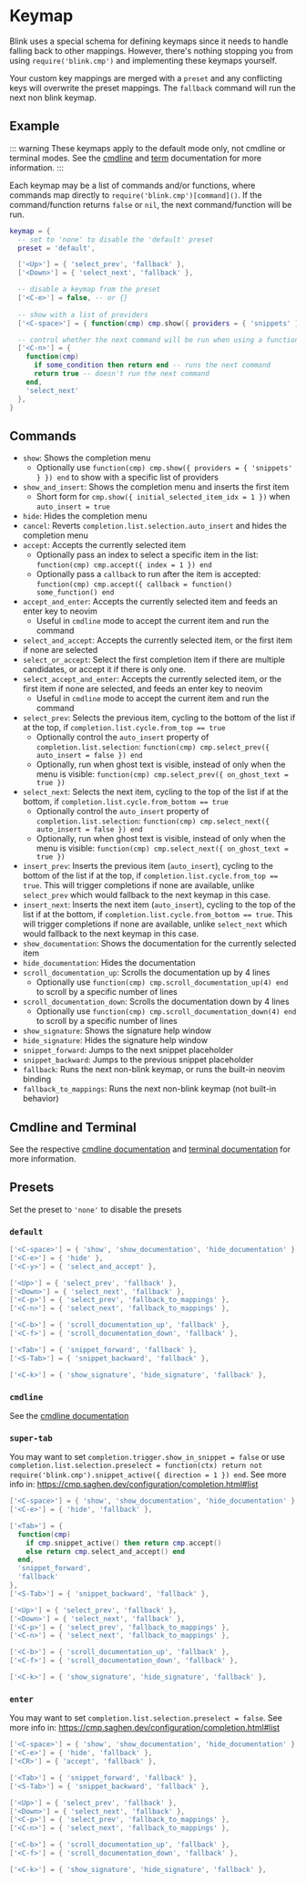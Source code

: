 # Keymap

Blink uses a special schema for defining keymaps since it needs to handle falling back to other mappings. However, there's nothing stopping you from using `require('blink.cmp')` and implementing these keymaps yourself.

Your custom key mappings are merged with a `preset` and any conflicting keys will overwrite the preset mappings. The `fallback` command will run the next non blink keymap.

## Example

::: warning
These keymaps apply to the default mode only, not cmdline or terminal modes. See the [cmdline](../modes/cmdline.md) and [term](../modes/term.md) documentation for more information.
:::

Each keymap may be a list of commands and/or functions, where commands map directly to `require('blink.cmp')[command]()`. If the command/function returns `false` or `nil`, the next command/function will be run.

```lua
keymap = {
  -- set to 'none' to disable the 'default' preset
  preset = 'default',

  ['<Up>'] = { 'select_prev', 'fallback' },
  ['<Down>'] = { 'select_next', 'fallback' },

  -- disable a keymap from the preset
  ['<C-e>'] = false, -- or {}
  
  -- show with a list of providers
  ['<C-space>'] = { function(cmp) cmp.show({ providers = { 'snippets' } }) end },

  -- control whether the next command will be run when using a function
  ['<C-n>'] = { 
    function(cmp)
      if some_condition then return end -- runs the next command
      return true -- doesn't run the next command
    end,
    'select_next'
  },
}
```

## Commands

- `show`: Shows the completion menu
  - Optionally use `function(cmp) cmp.show({ providers = { 'snippets' } }) end` to show with a specific list of providers
- `show_and_insert`: Shows the completion menu and inserts the first item
  - Short form for `cmp.show({ initial_selected_item_idx = 1 })` when `auto_insert = true`
- `hide`: Hides the completion menu
- `cancel`: Reverts `completion.list.selection.auto_insert` and hides the completion menu
- `accept`: Accepts the currently selected item
  - Optionally pass an index to select a specific item in the list: `function(cmp) cmp.accept({ index = 1 }) end`
  - Optionally pass a `callback` to run after the item is accepted: `function(cmp) cmp.accept({ callback = function() some_function() end`
- `accept_and_enter`: Accepts the currently selected item and feeds an enter key to neovim
  - Useful in `cmdline` mode to accept the current item and run the command
- `select_and_accept`: Accepts the currently selected item, or the first item if none are selected
- `select_or_accept`: Select the first completion item if there are multiple candidates, or accept it if there is only one.
- `select_accept_and_enter`: Accepts the currently selected item, or the first item if none are selected, and feeds an enter key to neovim
  - Useful in `cmdline` mode to accept the current item and run the command
- `select_prev`: Selects the previous item, cycling to the bottom of the list if at the top, if `completion.list.cycle.from_top == true`
  - Optionally control the `auto_insert` property of `completion.list.selection`: `function(cmp) cmp.select_prev({ auto_insert = false }) end`
  - Optionally, run when ghost text is visible, instead of only when the menu is visible: `function(cmp) cmp.select_prev({ on_ghost_text = true })`
- `select_next`: Selects the next item, cycling to the top of the list if at the bottom, if `completion.list.cycle.from_bottom == true`
  - Optionally control the `auto_insert` property of `completion.list.selection`: `function(cmp) cmp.select_next({ auto_insert = false }) end`
  - Optionally, run when ghost text is visible, instead of only when the menu is visible: `function(cmp) cmp.select_next({ on_ghost_text = true })`
- `insert_prev`: Inserts the previous item (`auto_insert`), cycling to the bottom of the list if at the top, if `completion.list.cycle.from_top == true`. This will trigger completions if none are available, unlike `select_prev` which would fallback to the next keymap in this case.
- `insert_next`: Inserts the next item (`auto_insert`), cycling to the top of the list if at the bottom, if `completion.list.cycle.from_bottom == true`. This will trigger completions if none are available, unlike `select_next` which would fallback to the next keymap in this case.
- `show_documentation`: Shows the documentation for the currently selected item
- `hide_documentation`: Hides the documentation
- `scroll_documentation_up`: Scrolls the documentation up by 4 lines
  - Optionally use `function(cmp) cmp.scroll_documentation_up(4) end` to scroll by a specific number of lines
- `scroll_documentation_down`: Scrolls the documentation down by 4 lines
  - Optionally use `function(cmp) cmp.scroll_documentation_down(4) end` to scroll by a specific number of lines
- `show_signature`: Shows the signature help window
- `hide_signature`: Hides the signature help window
- `snippet_forward`: Jumps to the next snippet placeholder
- `snippet_backward`: Jumps to the previous snippet placeholder
- `fallback`: Runs the next non-blink keymap, or runs the built-in neovim binding
- `fallback_to_mappings`: Runs the next non-blink keymap (not built-in behavior)

## Cmdline and Terminal

See the respective [cmdline documentation](../modes/cmdline.md) and [terminal documentation](../modes/term.md) for more information.

## Presets

Set the preset to `'none'` to disable the presets

### `default`

```lua
['<C-space>'] = { 'show', 'show_documentation', 'hide_documentation' },
['<C-e>'] = { 'hide' },
['<C-y>'] = { 'select_and_accept' },

['<Up>'] = { 'select_prev', 'fallback' },
['<Down>'] = { 'select_next', 'fallback' },
['<C-p>'] = { 'select_prev', 'fallback_to_mappings' },
['<C-n>'] = { 'select_next', 'fallback_to_mappings' },

['<C-b>'] = { 'scroll_documentation_up', 'fallback' },
['<C-f>'] = { 'scroll_documentation_down', 'fallback' },

['<Tab>'] = { 'snippet_forward', 'fallback' },
['<S-Tab>'] = { 'snippet_backward', 'fallback' },

['<C-k>'] = { 'show_signature', 'hide_signature', 'fallback' },
```

### `cmdline`

See the [cmdline documentation](../modes/cmdline.md)

### `super-tab`

You may want to set `completion.trigger.show_in_snippet = false` or use `completion.list.selection.preselect = function(ctx) return not require('blink.cmp').snippet_active({ direction = 1 }) end`. See more info in: https://cmp.saghen.dev/configuration/completion.html#list

```lua
['<C-space>'] = { 'show', 'show_documentation', 'hide_documentation' },
['<C-e>'] = { 'hide', 'fallback' },

['<Tab>'] = {
  function(cmp)
    if cmp.snippet_active() then return cmp.accept()
    else return cmp.select_and_accept() end
  end,
  'snippet_forward',
  'fallback'
},
['<S-Tab>'] = { 'snippet_backward', 'fallback' },

['<Up>'] = { 'select_prev', 'fallback' },
['<Down>'] = { 'select_next', 'fallback' },
['<C-p>'] = { 'select_prev', 'fallback_to_mappings' },
['<C-n>'] = { 'select_next', 'fallback_to_mappings' },

['<C-b>'] = { 'scroll_documentation_up', 'fallback' },
['<C-f>'] = { 'scroll_documentation_down', 'fallback' },

['<C-k>'] = { 'show_signature', 'hide_signature', 'fallback' },
```

### `enter`

You may want to set `completion.list.selection.preselect = false`. See more info in: https://cmp.saghen.dev/configuration/completion.html#list

```lua
['<C-space>'] = { 'show', 'show_documentation', 'hide_documentation' },
['<C-e>'] = { 'hide', 'fallback' },
['<CR>'] = { 'accept', 'fallback' },

['<Tab>'] = { 'snippet_forward', 'fallback' },
['<S-Tab>'] = { 'snippet_backward', 'fallback' },

['<Up>'] = { 'select_prev', 'fallback' },
['<Down>'] = { 'select_next', 'fallback' },
['<C-p>'] = { 'select_prev', 'fallback_to_mappings' },
['<C-n>'] = { 'select_next', 'fallback_to_mappings' },

['<C-b>'] = { 'scroll_documentation_up', 'fallback' },
['<C-f>'] = { 'scroll_documentation_down', 'fallback' },

['<C-k>'] = { 'show_signature', 'hide_signature', 'fallback' },
```
